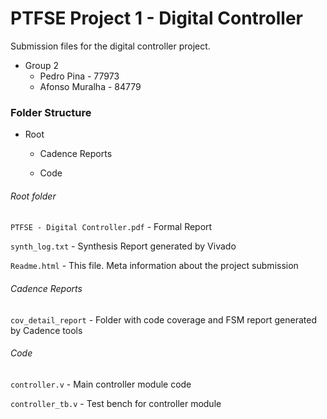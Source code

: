 # PTFSE Project 1 - Digital Controller

Submission files for the digital controller project.

* Group 2
  * Pedro Pina - 77973
  * Afonso Muralha - 84779



### Folder Structure

* Root

  * Cadence Reports

  * Code

    

###### Root folder

```PTFSE - Digital Controller.pdf``` - Formal Report

```synth_log.txt``` - Synthesis Report generated by Vivado

```Readme.html``` - This file. Meta information about the project submission

###### Cadence Reports

```cov_detail_report``` - Folder with code coverage and FSM report generated by Cadence tools

###### Code

```controller.v``` - Main controller module code

```controller_tb.v``` - Test bench for controller module